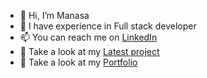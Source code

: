 - 👋 Hi, I’m Manasa
- 👀 I have experience in Full stack developer
- 📫 You can reach me on [LinkedIn](https://www.linkedin.com/in/manasa-bingi-912723227)
- 👀 Take a look at my [Latest project](https://womensworld.vercel.app)
- 👀 Take a look at my [Portfolio](https://portfolio-website-manasa-b.vercel.app)
<!---
manasabingi115/manasabingi115 is a ✨ special ✨ repository because its `README.md` (this file) appears on your GitHub profile.
You can click the Preview link to take a look at your changes.
--->
